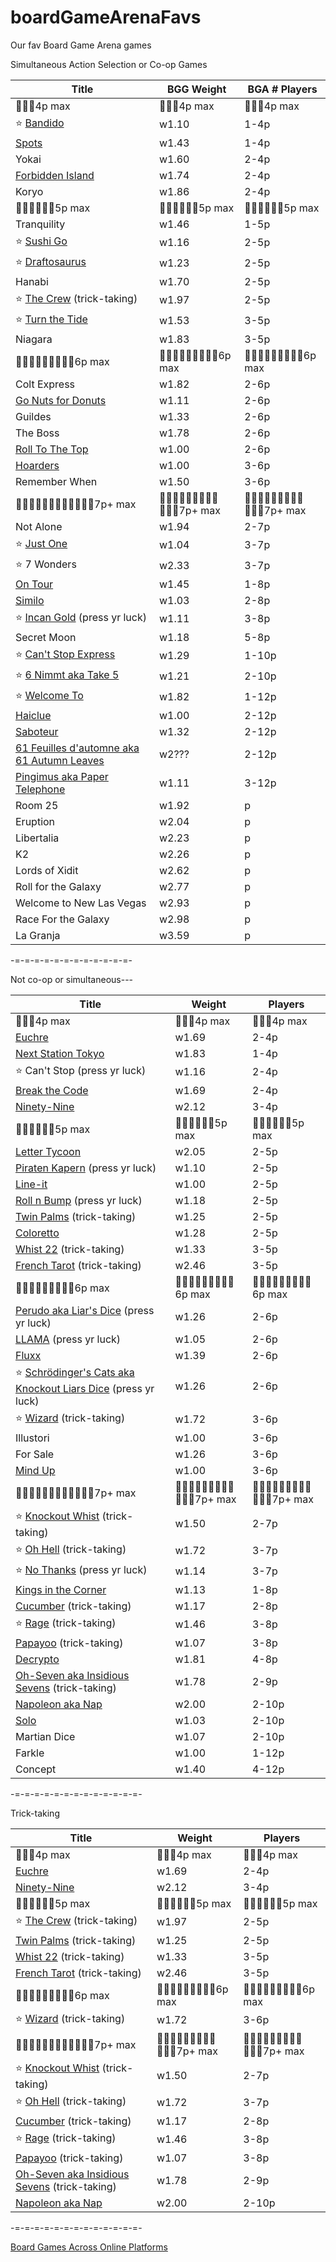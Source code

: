 # boardGameArenaFavs
Our fav Board Game Arena games

Simultaneous Action Selection or Co-op Games

|Title|BGG Weight|BGA # Players|
|-----|-----|-----|
|🧑‍🤝‍🧑4p max|🧑‍🤝‍🧑4p max|🧑‍🤝‍🧑4p max|
| ⭐ [Bandido](https://boardgamearena.com/gamepanel?game=bandido) | w1.10 | 1-4p |
| [Spots](https://boardgamearena.com/gamepanel?game=spots) | w1.43 | 1-4p |
| Yokai | w1.60 | 2-4p |
| [Forbidden Island](https://boardgamearena.com/gamepanel?game=forbiddenisland) | w1.74 | 2-4p |
| Koryo | w1.86 | 2-4p |
|🧑‍🤝‍🧑🧑‍🤝‍🧑5p max|🧑‍🤝‍🧑🧑‍🤝‍🧑5p max|🧑‍🤝‍🧑🧑‍🤝‍🧑5p max|
| Tranquility | w1.46 | 1-5p |
| ⭐ [Sushi Go](https://boardgamearena.com/gamepanel?game=sushigo) | w1.16 | 2-5p |
| ⭐ [Draftosaurus](https://boardgamearena.com/gamepanel?game=draftosaurus) | w1.23 | 2-5p |
| Hanabi | w1.70 | 2-5p |
| ⭐ [The Crew](https://boardgamearena.com/gamepanel?game=thecrew) (trick-taking)| w1.97 | 2-5p |
| ⭐ [Turn the Tide](https://boardgamearena.com/gamepanel?game=turnthetide) | w1.53 | 3-5p |
| Niagara | w1.83 | 3-5p |
|🧑‍🤝‍🧑🧑‍🤝‍🧑🧑‍🤝‍🧑6p max|🧑‍🤝‍🧑🧑‍🤝‍🧑🧑‍🤝‍🧑6p max|🧑‍🤝‍🧑🧑‍🤝‍🧑🧑‍🤝‍🧑6p max|
| Colt Express | w1.82 | 2-6p |
| [Go Nuts for Donuts](https://boardgamearena.com/gamepanel?game=gonutsfordonuts) | w1.11 | 2-6p |
| Guildes | w1.33 | 2-6p |
| The Boss | w1.78 | 2-6p |
|[Roll To The Top](https://boardgamearena.com/gamepanel?game=rolltothetopjourneys)|w1.00|2-6p|
| [Hoarders](https://boardgamearena.com/gamepanel?game=hoarders) | w1.00 | 3-6p |
| Remember When | w1.50 | 3-6p |
|🧑‍🤝‍🧑🧑‍🤝‍🧑🧑‍🤝‍🧑🧑‍🤝‍🧑7p+ max|🧑‍🤝‍🧑🧑‍🤝‍🧑🧑‍🤝‍🧑🧑‍🤝‍🧑7p+ max|🧑‍🤝‍🧑🧑‍🤝‍🧑🧑‍🤝‍🧑🧑‍🤝‍🧑7p+ max|
| Not Alone | w1.94 | 2-7p |
| ⭐ [Just One](https://boardgamearena.com/gamepanel?game=justone) | w1.04 | 3-7p |
| ⭐ 7 Wonders | w2.33 | 3-7p |
| [On Tour](https://boardgamearena.com/gamepanel?game=ontour) | w1.45 | 1-8p |
| [Similo](https://boardgamearena.com/gamepanel?game=similo) | w1.03 | 2-8p |
| ⭐ [Incan Gold](https://boardgamearena.com/gamepanel?game=incangold) (press yr luck) | w1.11 | 3-8p |
| Secret Moon | w1.18 | 5-8p |
| ⭐ [Can't Stop Express](https://boardgamearena.com/gamepanel?game=cantstopexpress) | w1.29 | 1-10p |
| ⭐ [6 Nimmt aka Take 5](https://boardgamearena.com/gamepanel?game=sechsnimmt) | w1.21 | 2-10p |
| ⭐ [Welcome To](https://boardgamearena.com/gamepanel?game=welcometo) | w1.82 | 1-12p |
| [Haiclue](https://en.boardgamearena.com/gamepanel?game=haiclue) | w1.00 | 2-12p |
| [Saboteur](https://boardgamearena.com/gamepanel?game=saboteur) | w1.32 | 2-12p |
| [61 Feuilles d'automne aka 61 Autumn Leaves](https://boardgamearena.com/gamepanel?game=sixtyone)|w2???|2-12p|
| [Pingimus aka Paper Telephone](https://boardgamearena.com/gamepanel?game=pingimus) | w1.11 | 3-12p |
| Room 25 | w1.92 |p|
| Eruption | w2.04 |p|
|Libertalia | w2.23 |p|
|K2 | w2.26 |p|
|Lords of Xidit | w2.62 |p|
|Roll for the Galaxy | w2.77 |p|
|Welcome to New Las Vegas | w2.93 |p|
|Race For the Galaxy | w2.98 |p|
|La Granja| w3.59 |p|

-=-=-=-=-=-=-=-=-=-=-=-=-

Not co-op or simultaneous---

|Title|Weight|Players|
|-----|-----|-----|
|🧑‍🤝‍🧑4p max|🧑‍🤝‍🧑4p max|🧑‍🤝‍🧑4p max|
|[Euchre](https://boardgamearena.com/gamepanel?game=euchre)|w1.69|2-4p|
| [Next Station Tokyo](https://boardgamearena.com/gamepanel?game=nextstationtokyo) | w1.83 | 1-4p |
| ⭐ Can't Stop (press yr luck) | w1.16 | 2-4p |
| [Break the Code](https://boardgamearena.com/gamepanel?game=breakthecode) | w1.69 | 2-4p |
|[Ninety-Nine](https://boardgamearena.com/gamepanel?game=ninetynine)|w2.12|3-4p|
|🧑‍🤝‍🧑🧑‍🤝‍🧑5p max|🧑‍🤝‍🧑🧑‍🤝‍🧑5p max|🧑‍🤝‍🧑🧑‍🤝‍🧑5p max|
| [Letter Tycoon](https://boardgamearena.com/gamepanel?game=lettertycoon) | w2.05 | 2-5p |
| [Piraten Kapern](https://boardgamearena.com/gamepanel?game=piratenkapern) (press yr luck) | w1.10 | 2-5p |
| [Line-it](https://boardgamearena.com/gamepanel?game=lineit) | w1.00 | 2-5p |
| [Roll n Bump](https://boardgamearena.com/gamepanel?game=rollandbump) (press yr luck) |w1.18|2-5p|
| [Twin Palms](https://boardgamearena.com/gamepanel?game=twinpalms) (trick-taking)| w1.25 | 2-5p |
| [Coloretto](https://boardgamearena.com/gamepanel?game=coloretto) | w1.28 | 2-5p |
| [Whist 22](https://boardgamearena.com/gamepanel?game=whisttwentytwo) (trick-taking) | w1.33 | 3-5p |
| [French Tarot](https://boardgamearena.com/gamepanel?game=frenchtarot) (trick-taking) | w2.46 | 3-5p |
|🧑‍🤝‍🧑🧑‍🤝‍🧑🧑‍🤝‍🧑6p max|🧑‍🤝‍🧑🧑‍🤝‍🧑🧑‍🤝‍🧑6p max|🧑‍🤝‍🧑🧑‍🤝‍🧑🧑‍🤝‍🧑6p max|
| [Perudo aka Liar's Dice](https://boardgamearena.com/gamepanel?game=dudo) (press yr luck)| w1.26 | 2-6p |
| [LLAMA](https://boardgamearena.com/gamepanel?game=lama) (press yr luck) |w1.05|2-6p|
| [Fluxx](https://boardgamearena.com/gamepanel?game=fluxx) | w1.39 | 2-6p |
| ⭐ [Schrödinger's Cats aka Knockout Liars Dice](https://boardgamearena.com/gamepanel?game=schroedingerscats) (press yr luck)|w1.26|2-6p|
| ⭐ [Wizard](https://boardgamearena.com/gamepanel?game=wizard) (trick-taking) | w1.72 | 3-6p |
| Illustori | w1.00 | 3-6p |
| For Sale | w1.26 | 3-6p |
| [Mind Up](https://boardgamearena.com/gamepanel?game=mindup) |w1.00|3-6p|
|🧑‍🤝‍🧑🧑‍🤝‍🧑🧑‍🤝‍🧑🧑‍🤝‍🧑7p+ max|🧑‍🤝‍🧑🧑‍🤝‍🧑🧑‍🤝‍🧑🧑‍🤝‍🧑7p+ max|🧑‍🤝‍🧑🧑‍🤝‍🧑🧑‍🤝‍🧑🧑‍🤝‍🧑7p+ max|
| ⭐ [Knockout Whist](https://boardgamearena.com/gamepanel?game=knockoutwhist) (trick-taking) | w1.50 | 2-7p |
| ⭐ [Oh Hell](https://boardgamearena.com/gamepanel?game=ohhell) (trick-taking) |w1.72|3-7p|
| ⭐ [No Thanks](https://boardgamearena.com/gamepanel?game=nothanks) (press yr luck) |w1.14|3-7p|
| [Kings in the Corner](https://boardgamearena.com/gamepanel?game=kingsinthecorner)|w1.13|1-8p|
| [Cucumber](https://boardgamearena.com/gamepanel?game=cucumber) (trick-taking)| w1.17 | 2-8p |
| ⭐ [Rage](https://boardgamearena.com/gamepanel?game=rage) (trick-taking) | w1.46 | 3-8p |
| [Papayoo](https://boardgamearena.com/gamepanel?game=papayoo) (trick-taking)| w1.07 | 3-8p |
| [Decrypto](https://boardgamearena.com/gamepanel?game=decrypto)|w1.81|4-8p|
| [Oh-Seven aka Insidious Sevens](https://boardgamearena.com/gamepanel?game=ohseven) (trick-taking)| w1.78 | 2-9p |
| [Napoleon aka Nap](https://boardgamearena.com/gamepanel?game=nap)|w2.00|2-10p|
| [Solo](https://boardgamearena.com/gamepanel?game=solo) | w1.03 | 2-10p |
| Martian Dice | w1.07 | 2-10p |
| Farkle | w1.00 | 1-12p |
| Concept | w1.40 | 4-12p |


-=-=-=-=-=-=-=-=-=-=-=-=-=-

Trick-taking

|Title|Weight|Players|
|-----|-----|-----|
|🧑‍🤝‍🧑4p max|🧑‍🤝‍🧑4p max|🧑‍🤝‍🧑4p max|
|[Euchre](https://boardgamearena.com/gamepanel?game=euchre)|w1.69|2-4p|
|[Ninety-Nine](https://boardgamearena.com/gamepanel?game=ninetynine)|w2.12|3-4p|
|🧑‍🤝‍🧑🧑‍🤝‍🧑5p max|🧑‍🤝‍🧑🧑‍🤝‍🧑5p max|🧑‍🤝‍🧑🧑‍🤝‍🧑5p max|
| ⭐ [The Crew](https://boardgamearena.com/gamepanel?game=thecrew) (trick-taking)| w1.97 | 2-5p |
| [Twin Palms](https://boardgamearena.com/gamepanel?game=twinpalms) (trick-taking)| w1.25 | 2-5p |
| [Whist 22](https://boardgamearena.com/gamepanel?game=whisttwentytwo) (trick-taking) | w1.33 | 3-5p |
| [French Tarot](https://boardgamearena.com/gamepanel?game=frenchtarot) (trick-taking) | w2.46 | 3-5p |
|🧑‍🤝‍🧑🧑‍🤝‍🧑🧑‍🤝‍🧑6p max|🧑‍🤝‍🧑🧑‍🤝‍🧑🧑‍🤝‍🧑6p max|🧑‍🤝‍🧑🧑‍🤝‍🧑🧑‍🤝‍🧑6p max|
| ⭐ [Wizard](https://boardgamearena.com/gamepanel?game=wizard) (trick-taking) | w1.72 | 3-6p |
|🧑‍🤝‍🧑🧑‍🤝‍🧑🧑‍🤝‍🧑🧑‍🤝‍🧑7p+ max|🧑‍🤝‍🧑🧑‍🤝‍🧑🧑‍🤝‍🧑🧑‍🤝‍🧑7p+ max|🧑‍🤝‍🧑🧑‍🤝‍🧑🧑‍🤝‍🧑🧑‍🤝‍🧑7p+ max|
| ⭐ [Knockout Whist](https://boardgamearena.com/gamepanel?game=knockoutwhist) (trick-taking) | w1.50 | 2-7p |
| ⭐ [Oh Hell](https://boardgamearena.com/gamepanel?game=ohhell) (trick-taking) |w1.72|3-7p|
| [Cucumber](https://boardgamearena.com/gamepanel?game=cucumber) (trick-taking)| w1.17 | 2-8p |
| ⭐ [Rage](https://boardgamearena.com/gamepanel?game=rage) (trick-taking) | w1.46 | 3-8p |
| [Papayoo](https://boardgamearena.com/gamepanel?game=papayoo) (trick-taking)| w1.07 | 3-8p |
| [Oh-Seven aka Insidious Sevens](https://boardgamearena.com/gamepanel?game=ohseven) (trick-taking)| w1.78 | 2-9p |
| [Napoleon aka Nap](https://boardgamearena.com/gamepanel?game=nap)|w2.00|2-10p|

-=-=-=-=-=-=-=-=-=-=-=-=-=-

[Board Games Across Online Platforms](https://docs.google.com/spreadsheets/d/1ppQYqr9fX1YK8SmPbzmGttb6CCqeDEwPm6ImBRfVWd4/edit)
